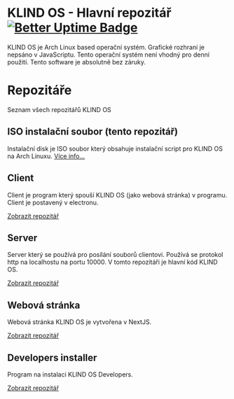 # KLIND OS - Hlavní repozitář [![Better Uptime Badge](https://betteruptime.com/status-badges/v1/monitor/iof2.svg)](https://betteruptime.com/?utm_source=status_badge)

KLIND OS je Arch Linux based operační systém. Grafické rozhraní je nepsáno v JavaScriptu. Tento operační systém není vhodný pro denní použití. Tento software je absolutně bez záruky.

# Repozitáře

Seznam všech repozitářů KLIND OS

## ISO instalační soubor (tento repozitář)

Instalační disk je ISO soubor který obsahuje instalační script pro KLIND OS na Arch Linuxu. [Více info...](README-ISO.md)

## Client

Client je program který spouší KLIND OS (jako webová stránka) v programu. Client je postavený v electronu.

[Zobrazit repozitář](https://github.com/KLIND-OS/Client)

## Server

Server který se používá pro posílání souborů clientovi. Používá se protokol http na localhostu na portu 10000. V tomto repozitáři je hlavní kód KLIND OS.

[Zobrazit repozitář](https://github.com/KLIND-OS/Server)

## Webová stránka

Webová stránka KLIND OS je vytvořena v NextJS.

[Zobrazit repozitář](https://github.com/KLIND-OS/Website)

## Developers installer

Program na instalaci KLIND OS Developers.

[Zobrazit repozitář](https://github.com/KLIND-OS/Dev)
